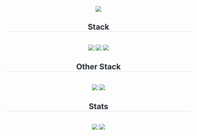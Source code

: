<div align= "center">
  <img src="https://capsule-render.vercel.app/api?type=waving&color=gradient&height=300&section=header&text=LeeDoGun&fontSize=90" />
  <h2 style="border-bottom: 1px solid #d8dee4; color: #282d33;">Stack</h2> <br>
  <div align= "center">
    <img src="https://img.shields.io/badge/HTML5-E34F26.svg?style=for-the-badge&logo=html5&logoColor=FFFFFF" />
    <img src="https://img.shields.io/badge/TailwindCSS-06B6D4.svg?style=for-the-badge&logo=tailwindcss&logoColor=FFFFFF" />
    <img src="https://img.shields.io/badge/JavaScript-F7DF1E.svg?style=for-the-badge&logo=javascript&logoColor=FFFFFF" />
    <h2 style="border-bottom: 1px solid #d8dee4; color: #282d33;">Other Stack</h2> <br>
    <img src="https://img.shields.io/badge/Blender-E87D0D.svg?style=for-the-badge&logo=blender&logoColor=FFFFFF" />
    <img src="https://img.shields.io/badge/Vercel-000000.svg?style=for-the-badge&logo=vercel&logoColor=FFFFFF" />
    <h2 style="border-bottom: 1px solid #d8dee4; color: #282d33;">Stats</h2> <br>
    <img src="https://github-readme-stats.vercel.app/api?username=16bit-16">
    <img src="https://github.com/16bit-16/github-readme-stats">
